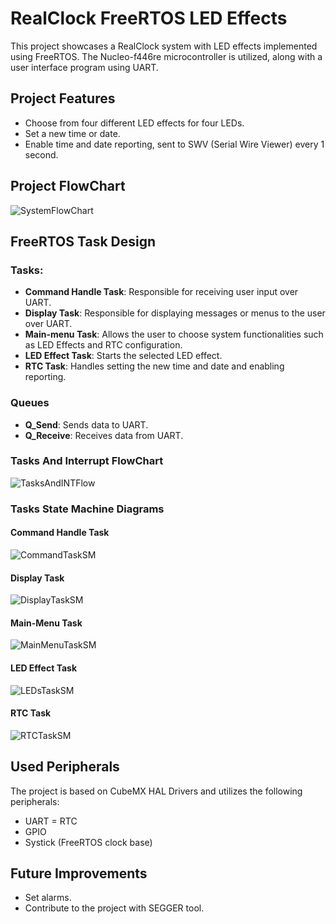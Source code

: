 # RealClock FreeRTOS LED Effects

This project showcases a RealClock system with LED effects implemented using FreeRTOS. The Nucleo-f446re microcontroller is utilized, along with a user interface program using UART.

## Project Features
- Choose from four different LED effects for four LEDs.
- Set a new time or date.
- Enable time and date reporting, sent to SWV (Serial Wire Viewer) every 1 second.

## Project FlowChart 
![SystemFlowChart](https://github.com/HaninMoAnwar/RealClock-LED-Effects-FreeRTOS/assets/169531536/cfed724c-bc6a-4a58-8390-c36070bc441e)

## FreeRTOS Task Design
### Tasks:
- **Command Handle Task**: Responsible for receiving user input over UART.
- **Display Task**: Responsible for displaying messages or menus to the user over UART.
- **Main-menu Task**: Allows the user to choose system functionalities such as LED Effects and RTC configuration.
- **LED Effect Task**: Starts the selected LED effect.
- **RTC Task**: Handles setting the new time and date and enabling reporting.

### Queues
- **Q_Send**: Sends data to UART.
- **Q_Receive**: Receives data from UART.

### Tasks And Interrupt FlowChart
![TasksAndINTFlow](https://github.com/HaninMoAnwar/RealClock-LED-Effects-FreeRTOS/assets/169531536/bafb9c40-2a3e-4138-bcb4-10ea7d846ef6)

### Tasks State Machine Diagrams
#### Command Handle Task
![CommandTaskSM](https://github.com/HaninMoAnwar/RealClock-LED-Effects-FreeRTOS/assets/169531536/fbfd7c2f-196f-43a3-af75-514da6e40233)

#### Display Task
![DisplayTaskSM](https://github.com/HaninMoAnwar/RealClock-LED-Effects-FreeRTOS/assets/169531536/73cdb36c-f2ef-4b08-b486-10ed1028e6ad)

#### Main-Menu Task
![MainMenuTaskSM](https://github.com/HaninMoAnwar/RealClock-LED-Effects-FreeRTOS/assets/169531536/10dd2e2e-0dc7-4b0d-85b9-44756c9712c9)

#### LED Effect Task
![LEDsTaskSM](https://github.com/HaninMoAnwar/RealClock-LED-Effects-FreeRTOS/assets/169531536/582bde7c-1025-4447-b9a1-3472b5afaca7)

#### RTC Task
![RTCTaskSM](https://github.com/HaninMoAnwar/RealClock-LED-Effects-FreeRTOS/assets/169531536/fdb00477-bc82-4785-8f91-3fa15d106444)

## Used Peripherals
The project is based on CubeMX HAL Drivers and utilizes the following peripherals:
- UART
= RTC
- GPIO
- Systick (FreeRTOS clock base)

## Future Improvements
- Set alarms.
-  Contribute to the project with SEGGER tool.
